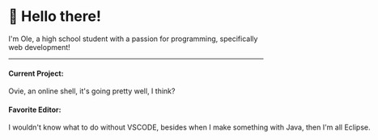 # 👋 Hello there!

I'm Ole, a high school student with a passion for programming, specifically web development!
<hr>

<h4>Current Project:</h4><nobr>Ovie, an online shell, it's going pretty well, I think?
<h4>Favorite Editor:</h4><nobr>I wouldn't know what to do without VSCODE, besides when I make something with Java, then I'm all Eclipse.
